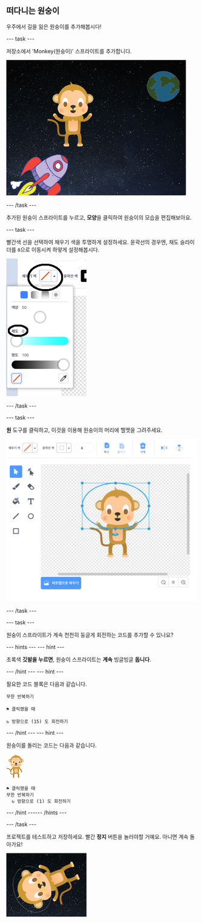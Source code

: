 ## 떠다니는 원숭이

우주에서 길을 잃은 원숭이를 추가해봅시다!

--- task ---

저장소에서 'Monkey(원숭이)' 스프라이트를 추가합니다.

![원숭이 스프라이트 추가](images/space-monkey-sprite.png)

--- /task ---

추가된 원숭이 스프라이트를 누르고, **모양**을 클릭하여 원숭이의 모습을 편집해보아요.

--- task ---

빨간색 선을 선택하여 채우기 색을 투명하게 설정하세요. 윤곽선의 경우엔, 채도 슬라이더를 `0`으로 이동시켜 하얗게 설정해봅시다.

![흰색 만들기](images/make-white.png)

--- /task ---

--- task ---

**원** 도구를 클릭하고, 이것을 이용해 원숭이의 머리에 헬멧을 그려주세요.

![원숭이 우주 헬멧](images/space-monkey-edit.png)

--- /task ---

--- task ---

원숭이 스프라이트가 계속 천천히 둥글게 회전하는 코드를 추가할 수 있나요?

--- hints ---
 --- hint ---

초록색 **깃발을 누르면**, 원숭이 스프라이트는 **계속** 빙글빙글 **돕니다**.

--- /hint --- --- hint ---

필요한 코드 블록은 다음과 같습니다.

```blocks3
무한 반복하기

⚑ 클릭했을 때

↻ 방향으로 (15) 도 회전하기
```

--- /hint --- --- hint ---

원숭이를 돌리는 코드는 다음과 같습니다.

![원숭이 스프라이트](images/sprite-monkey.png)

```blocks3
⚑ 클릭했을 때
무한 반복하기 
  ↻ 방향으로 (1) 도 회전하기
```

--- /hint ------ /hints ---

--- /task ---

프로젝트를 테스트하고 저장하세요. 빨간 **정지** 버튼을 눌러야할 거예요. 아니면 계속 돌아가요!

![회전하는 원숭이 테스트하기](images/space-spin-test.png)